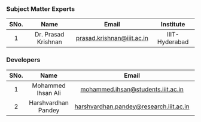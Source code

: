 ### Subject Matter Experts
| SNo. | Name | Email | Institute |
| :---: | :---: | :---: | :---: |
| 1 | Dr. Prasad Krishnan | prasad.krishnan@iiit.ac.in | IIIT-Hyderabad |


### Developers
| SNo. | Name | Email | Institute |
| :---: | :---: | :---: | :---: |
| 1 | Mohammed Ihsan Ali | mohammed.ihsan@students.iiit.ac.in | IIIT-Hyderabad
| 2 | Harshvardhan Pandey | harshvardhan.pandey@research.iiit.ac.in | IIIT-Hyderabad
